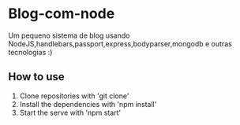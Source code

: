 # Blog-com-node
Um pequeno sistema de blog usando NodeJS,handlebars,passport,express,bodyparser,mongodb e outras tecnologias :)

## How to use
1. Clone repositories with 'git clone'
1. Install the dependencies with 'npm install'
1. Start the serve with 'npm start'
